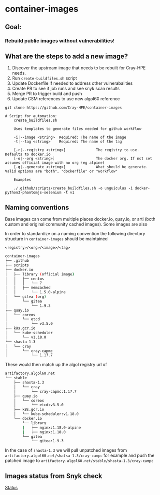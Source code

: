 # container-images

## Goal:

### Rebuild public images without vulnerabilities!

## What are the steps to add a new image?

1. Discover the upstream image that needs to be rebuilt for Cray-HPE needs.
1. Run `create-buildfiles.sh` script
1. Update Dockerfile if needed to address other vulnerabalities
1. Create PR to see if job runs and see snyk scan results
1. Merge PR to trigger build and push
1. Update CSM references to use new algol60 reference

```
git clone https://github.com/Cray-HPE/container-images

# Script for automation:
    create_buildfiles.sh

    Uses templates to generate files needed for github workflow

    -i|--image <string>  Required: The name of the image
    -t|--tag <string>    Required: The name of the tag

    [-r|--registry <string>]              The registry to use. Defaults to docker.io
    [-o|--org <string>]                   The docker org. If not set assumes official image with no org (eg alpine)
    [-g|--generate <string>]              What should be generate. Valid options are "both", "dockerfile" or "workflow"

    Examples

    ./.github/scripts/create_buildfiles.sh -o unguiculus -i docker-python3-phantomjs-selenium -t v1
```

## Naming conventions

Base images can come from multiple places docker.io, quay.io, or arti (both custom and original community cached images). Some images are also

In order to standardize on a naming convention the following directory structure in `container-images` should be maintained

`<registry>/<org>/<image>/<tag>`

```bash
container-images
├── .github
├── scripts
├── docker.io
│   ├── library (official image)
│   │   ├── centos
│   │   │   └── 7
│   │   ├── memcached
│   │       └── 1.5.0-alpine
│   └── gitea (org)
│       └── gitea
│           └── 1.9.3
├── quay.io
│   └── coreos
│       └── etcd
│           └── v3.5.0
├── k8s.gcr.io
│   └── kube-scheduler
│       └── v1.18.0
└── shasta-1.3
│   └── cray
│       └── cray-capmc
│           └── 1.17.7
```

These would then match up the algol registry url of

```bash
artifactory.algol60.net
└── stable
    ├── shasta-1.3
    │   └── cray
    │       └── cray-capmc:1.17.7
    ├── quay.io
    │   └── coreos
    │       └── etcd:v3.5.0
    ├── k8s.gcr.io
    │   └── kube-scheduler:v1.18.0
    └── docker.io
        └── library
        |   ├── nginx:1.18.0-alpine
        |   ├── nginx:1.18.0
        └── gitea
            └── gitea:1.9.3
```

In the case of `shasta-1.3` we will pull unpatched images from `artifactory.algol60.net/shatsa-1.3/cray-campc` for example and push the patched image to `artifactory.algol60.net/stable/shasta-1.3/cray-campc`

## Images status from Snyk check

[Status](/status.md)
